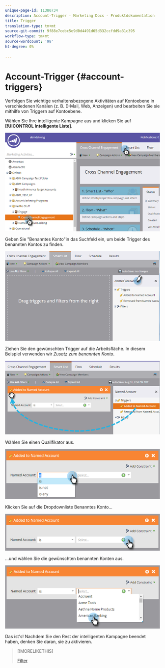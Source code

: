 ```yaml
---
unique-page-id: 11380734
description: Account-Trigger - Marketing Docs - Produktdokumentation
title: Trigger
translation-type: tm+mt
source-git-commit: 9f88e7cebc5e9d0d4491d65d332ccfdd9a31c395
workflow-type: tm+mt
source-wordcount: '98'
ht-degree: 0%

---
```



# Account-Trigger {#account-triggers}

Verfolgen Sie wichtige verhaltensbezogene Aktivitäten auf Kontoebene in verschiedenen Kanälen (z. B. E-Mail, Web, Anzeigen) und bearbeiten Sie sie mithilfe von Triggern auf Kontoebene.

Wählen Sie Ihre intelligente Kampagne aus und klicken Sie auf **[!UICONTROL Intelligente Liste]**.

![](assets/one-1.png)

Geben Sie &quot;Benanntes Konto&quot;in das Suchfeld ein, um beide Trigger des benannten Kontos zu finden.

![](assets/two-1.png)

Ziehen Sie den gewünschten Trigger auf die Arbeitsfläche. In diesem Beispiel verwenden wir _Zusatz zum benannten Konto_.

![](assets/three-1.png)

Wählen Sie einen Qualifikator aus.

![](assets/four-1.png)

Klicken Sie auf die Dropdownliste Benanntes Konto...

![](assets/five-1.png)

...und wählen Sie die gewünschten benannten Konten aus.

![](assets/six-1.png)

Das ist&#39;s! Nachdem Sie den Rest der intelligenten Kampagne beendet haben, denken Sie daran, sie zu aktivieren.

>[!MORELIKETHIS]
>
>[Filter](/help/marketo/product-docs/target-account-management/engage/account-filters.md)
